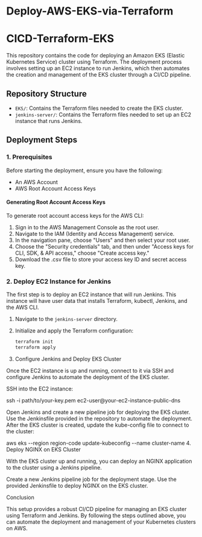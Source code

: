 # Deploy-AWS-EKS-via-Terraform

# CICD-Terraform-EKS

This repository contains the code for deploying an Amazon EKS (Elastic Kubernetes Service) cluster using Terraform. The deployment process involves setting up an EC2 instance to run Jenkins, which then automates the creation and management of the EKS cluster through a CI/CD pipeline.

## Repository Structure

- `EKS/`: Contains the Terraform files needed to create the EKS cluster.
- `jenkins-server/`: Contains the Terraform files needed to set up an EC2 instance that runs Jenkins.

## Deployment Steps

### 1. Prerequisites

Before starting the deployment, ensure you have the following:

- An AWS Account
- AWS Root Account Access Keys

#### Generating Root Account Access Keys

To generate root account access keys for the AWS CLI:

1. Sign in to the AWS Management Console as the root user.
2. Navigate to the IAM (Identity and Access Management) service.
3. In the navigation pane, choose "Users" and then select your root user.
4. Choose the "Security credentials" tab, and then under "Access keys for CLI, SDK, & API access," choose "Create access key."
5. Download the .csv file to store your access key ID and secret access key.

### 2. Deploy EC2 Instance for Jenkins

The first step is to deploy an EC2 instance that will run Jenkins. This instance will have user data that installs Terraform, kubectl, Jenkins, and the AWS CLI.

1. Navigate to the `jenkins-server` directory.
2. Initialize and apply the Terraform configuration:

   ```bash
   terraform init
   terraform apply
   ```

3. Configure Jenkins and Deploy EKS Cluster

Once the EC2 instance is up and running, connect to it via SSH and configure Jenkins to automate the deployment of the EKS cluster.

SSH into the EC2 instance:

ssh -i path/to/your-key.pem ec2-user@your-ec2-instance-public-dns

Open Jenkins and create a new pipeline job for deploying the EKS cluster.
Use the Jenkinsfile provided in the repository to automate the deployment.
After the EKS cluster is created, update the kube-config file to connect to the cluster:

aws eks --region region-code update-kubeconfig --name cluster-name 4. Deploy NGINX on EKS Cluster

With the EKS cluster up and running, you can deploy an NGINX application to the cluster using a Jenkins pipeline.

Create a new Jenkins pipeline job for the deployment stage.
Use the provided Jenkinsfile to deploy NGINX on the EKS cluster.

Conclusion

This setup provides a robust CI/CD pipeline for managing an EKS cluster using Terraform and Jenkins. By following the steps outlined above, you can automate the deployment and management of your Kubernetes clusters on AWS.
